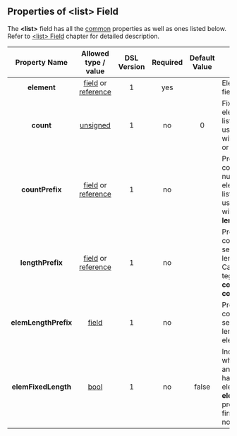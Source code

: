 ## Properties of &lt;list&gt; Field
The **&lt;list&gt;** field has all the [common](fields.md) properties as
well as ones listed below. Refer to [&lt;list&gt; Field](../fields/list.md) chapter
for detailed description. 

|Property Name|Allowed type / value|DSL Version|Required|Default Value|Description|
|:-----------:|:------------------:|:---------:|:------:|:-----------:|-----------|
|**element**|[field](../fields/fields.md) or [reference](../intro/references.md)|1|yes||Element of the field.|
|**count**|[unsigned](../intro/numeric.md)|1|no|0|Fixed number of elements in the list. Cannot be used tegether with **lengthPrefix** or **countPrefix**.|
|**countPrefix**|[field](../fields/fields.md) or [reference](../intro/references.md)|1|no||Prefix field containing number of elements in the list. Cannot be used tegether with **count** or **lengthPrefix**.|
|**lengthPrefix**|[field](../fields/fields.md) or [reference](../intro/references.md)|1|no||Prefix field containing serialization length of the list. Cannot be used tegether with **count** or **countPrefix**.|
|**elemLengthPrefix**|[field](../fields/fields.md)|1|no||Prefix field containing serialization length of the list element.|
|**elemFixedLength**|[bool](../intro/boolean.md)|1|no|false|Indication of whether list has and will allways have fixed length element, so **elemLengthPrefix** prefixes only the first element and not the rest.|



